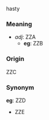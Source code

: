 hasty
### Meaning
+ _adj_: ZZA
    + __eg__: ZZB

### Origin

ZZC

### Synonym

__eg__: ZZD

+ ZZE



